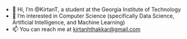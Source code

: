 - 👋 Hi, I’m @KirtanT, a student at the Georgia Institute of Technology
- 👀 I’m interested in Computer Science (specifically Data Science, Artificial Intelligence, and Machine Learning)
- 📫 You can reach me at kirtanhthakkar@gmail.com

<!---
KirtanT/KirtanT is a ✨ special ✨ repository because its `README.md` (this file) appears on your GitHub profile.
You can click the Preview link to take a look at your changes.
--->
